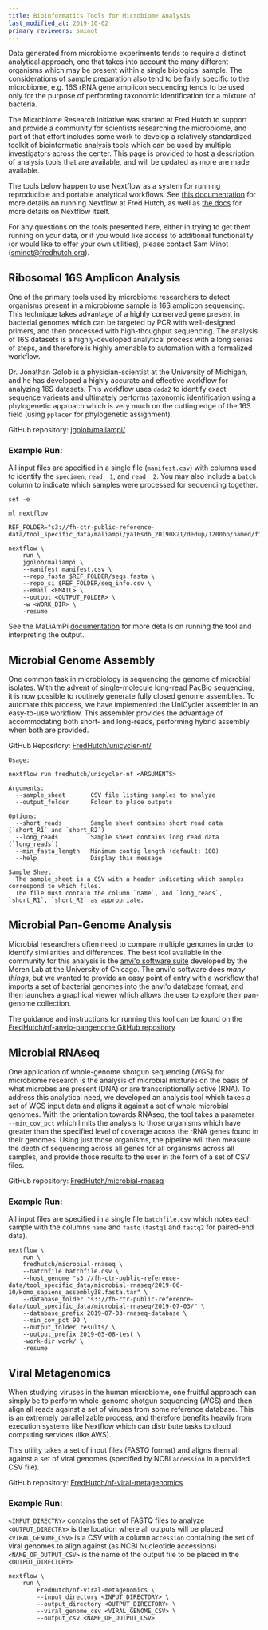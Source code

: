 ```yaml
---
title: Bioinformatics Tools for Microbiome Analysis
last_modified_at: 2019-10-02
primary_reviewers: sminot
---
```


Data generated from microbiome experiments tends to require a distinct analytical
approach, one that takes into account the many different organisms which may be
present within a single biological sample. The considerations of sample preparation
also tend to be fairly specific to the microbiome, e.g. 16S rRNA gene amplicon
sequencing tends to be used only for the purpose of performing taxonomic identification
for a mixture of bacteria.

The Microbiome Research Initiative was started at Fred Hutch to support and provide
a community for scientists researching the microbiome, and part of that effort
includes some work to develop a relatively standardized toolkit of bioinformatic
analysis tools which can be used by multiple investigators across the center. This
page is provided to host a description of analysis tools that are available, and
will be updated as more are made available. 

The tools below happen to use Nextflow as a system for running reproducible and
portable analytical workflows. 
See [this documentation](https://sciwiki.fredhutch.org/compdemos/nextflow/) 
for more details on running Nextflow at Fred Hutch, as well as 
[the docs](https://www.nextflow.io/) for more details on Nextflow itself.

For any questions on the tools presented here, either in trying to get them running
on your data, or if you would like access to additional functionality (or would like
to offer your own utilities), please contact Sam Minot (sminot@fredhutch.org).

## Ribosomal 16S Amplicon Analysis

One of the primary tools used by microbiome researchers to detect organisms present
in a microbiome sample is 16S amplicon sequencing. This technique takes advantage of
a highly conserved gene present in bacterial genomes which can be targeted by PCR
with well-designed primers, and then processed with high-thoughput sequencing. The
analysis of 16S datasets is a highly-developed analytical process with a long series
of steps, and therefore is highly amenable to automation with a formalized workflow.

Dr. Jonathan Golob is a physician-scientist at the University of Michigan, and he
has developed a highly accurate and effective workflow for analyzing 16S datasets.
This workflow uses `dada2` to identify exact sequence varients and ultimately 
performs taxonomic identification using a phylogenetic approach which is very much
on the cutting edge of the 16S field (using `pplacer` for phylogenetic assignment).

GitHub repository: [jgolob/maliampi/](https://github.com/jgolob/maliampi/)

### Example Run:

All input files are specified in a single file (`manifest.csv`) with columns used to
identify the `specimen`, `read__1`, and `read__2`. You may also include a `batch` 
column to indicate which samples were processed for sequencing together. 

```
set -e

ml nextflow

REF_FOLDER="s3://fh-ctr-public-reference-data/tool_specific_data/maliampi/ya16sdb_20190821/dedup/1200bp/named/filtered"

nextflow \
    run \
    jgolob/maliampi \
    --manifest manifest.csv \
    --repo_fasta $REF_FOLDER/seqs.fasta \
    --repo_si $REF_FOLDER/seq_info.csv \
    --email <EMAIL> \
    --output <OUTPUT_FOLDER> \
    -w <WORK_DIR> \
    -resume
```

See the MaLiAmPi [documentation](https://github.com/jgolob/maliampi/) for more
details on running the tool and interpreting the output. 

## Microbial Genome Assembly

One common task in microbiology is sequencing the genome of microbial isolates.
With the advent of single-molecule long-read PacBio sequencing, it is now possible
to routinely generate fully closed genome assemblies. To automate this process, we
have implemented the UniCycler assembler in an easy-to-use workflow. This assembler
provides the advantage of accommodating both short- and long-reads, performing
hybrid assembly when both are provided. 

GitHub Repository: [FredHutch/unicycler-nf/](https://github.com/FredHutch/unicycler-nf/)

```
Usage:

nextflow run fredhutch/unicycler-nf <ARGUMENTS>

Arguments:
  --sample_sheet       CSV file listing samples to analyze
  --output_folder      Folder to place outputs

Options:
  --short_reads        Sample sheet contains short read data (`short_R1` and `short_R2`)
  --long_reads         Sample sheet contains long read data (`long_reads`)
  --min_fasta_length   Minimum contig length (default: 100)
  --help               Display this message

Sample Sheet:
  The sample_sheet is a CSV with a header indicating which samples correspond to which files.
  The file must contain the column `name`, and `long_reads`, `short_R1`, `short_R2` as appropriate.
```

## Microbial Pan-Genome Analysis

Microbial researchers often need to compare multiple genomes in order to identify
similarities and differences. The best tool available in the community for this analysis
is the [anvi'o software suite](http://merenlab.org/software/anvio/) developed by the 
Meren Lab at the University of Chicago. The anvi'o software does _many things_, but
we wanted to provide an easy point of entry with a workflow that imports a set of 
bacterial genomes into the anvi'o database format, and then launches a graphical viewer
which allows the user to explore their pan-genome collection. 

The guidance and instructions for running this tool can be found on the
[FredHutch/nf-anvio-pangenome GitHub repository](https://github.com/FredHutch/nf-anvio-pangenome)


## Microbial RNAseq

One application of whole-genome shotgun sequencing (WGS) for microbiome research
is the analysis of microbial mixtures on the basis of what microbes are present
(DNA) or are transcriptionally active (RNA). To address this analytical need, we
developed an analysis tool which takes a set of WGS input data and aligns it against
a set of whole microbial genomes. With the orientation towards RNAseq, the tool
takes a parameter `--min_cov_pct` which limits the analysis to those organisms
which have greater than the specified level of coverage across the rRNA genes found
in their genomes. Using just those organisms, the pipeline will then measure the
depth of sequencing across all genes for all organisms across all samples, and provide
those results to the user in the form of a set of CSV files.

GitHub repository: [FredHutch/microbial-rnaseq](https://github.com/FredHutch/microbial-rnaseq)

### Example Run:

All input files are specified in a single file `batchfile.csv` which notes each
sample with the columns `name` and `fastq` (`fastq1` and `fastq2` for paired-end
data).

```
nextflow \
    run \
    fredhutch/microbial-rnaseq \
    --batchfile batchfile.csv \
    --host_genome "s3://fh-ctr-public-reference-data/tool_specific_data/microbial-rnaseq/2019-06-10/Homo_sapiens_assembly38.fasta.tar" \
    --database_folder "s3://fh-ctr-public-reference-data/tool_specific_data/microbial-rnaseq/2019-07-03/" \
    --database_prefix 2019-07-03-rnaseq-database \
    --min_cov_pct 90 \
    --output_folder results/ \
    --output_prefix 2019-05-08-test \
    -work-dir work/ \
    -resume
```

## Viral Metagenomics

When studying viruses in the human microbiome, one fruitful approach can simply be to
perform whole-genome shotgun sequencing (WGS) and then align all reads against a set of
viruses from some reference database. This is an extremely parallelizable process, and 
therefore benefits heavily from execution systems like Nextflow which can distribute
tasks to cloud computing services (like AWS). 

This utility takes a set of input files (FASTQ format) and aligns them all against a set
of viral genomes (specified by NCBI `accession` in a provided CSV file).

GitHub repository: [FredHutch/nf-viral-metagenomics](https://github.com/FredHutch/nf-viral-metagenomics)

### Example Run:

`<INPUT_DIRECTRY>` contains the set of FASTQ files to analyze
`<OUTPUT_DIRECTRY>` is the location where all outputs will be placed
`<VIRAL_GENOME_CSV>` is a CSV with a column `accession` containing the set of viral genomes to align against (as NCBI Nucleotide accessions)
`<NAME_OF_OUTPUT_CSV>` is the name of the output file to be placed in the `<OUTPUT_DIRECTORY>`

```
nextflow \
    run \
        FredHutch/nf-viral-metagenomics \
        --input_directory <INPUT_DIRECTORY> \
        --output_directory <OUTPUT_DIRECTORY> \
        --viral_genome_csv <VIRAL_GENOME_CSV> \
        --output_csv <NAME_OF_OUTPUT_CSV>
```

